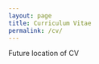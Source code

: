 ```yaml
---
layout: page
title: Curriculum Vitae
permalink: /cv/
---
```


<p class="message">
  Future location of CV
</p>